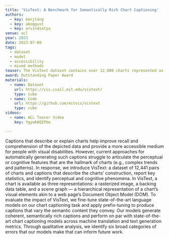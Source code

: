 ```yaml
---
title: 'VisText: A Benchmark for Semantically Rich Chart Captioning'
authors:
  - key: benjtang
  - key: aboggust
  - key: arvindsatya
venue: acl
year: 2023
date: 2023-07-09
tags:
  - dataset
  - model
  - accessibility
  - mixed methods
teaser: The VisText dataset contains over 12,000 charts represented as a rasterized image, data table, and scene graph. Each chart is accompanied by a generated low-level (L1) caption describing the aspects of the chart’s construction (e.g., chart type and axis labels) and a crowdsourced high-level (L2/L3) caption describing summary statistics and interesting trends.
award: Outstanding Paper Award
materials:
  - name: Dataset
    url: https://vis.csail.mit.edu/vistext/
    type: cube
  - name: Code
    url: https://github.com/mitvis/vistext
    type: cube
videos:
  - name: ACL Teaser Video
    key: Ygyw6AQIPUo

---
```

Captions that describe or explain charts help improve recall and comprehension of the depicted data and provide a more accessible medium for people with visual disabilities. However, current approaches for automatically generating such captions struggle to articulate the perceptual or cognitive features that are the hallmark of charts (e.g., complex trends and patterns). In response, we introduce VisText: a dataset of 12,441 pairs of charts and captions that describe the charts’ construction, report key statistics, and identify perceptual and cognitive phenomena. In VisText, a chart is available as three representations: a rasterized image, a backing data table, and a scene graph — a hierarchical representation of a chart’s visual elements akin to a web page’s Document Object Model (DOM). To evaluate the impact of VisText, we fine-tune state-of-the-art language models on our chart captioning task and apply prefix-tuning to produce captions that vary the semantic content they convey. Our models generate coherent, semantically rich captions and perform on par with state-of-the-art chart captioning models across machine translation and text generation metrics. Through qualitative analysis, we identify six broad categories of errors that our models make that can inform future work.
